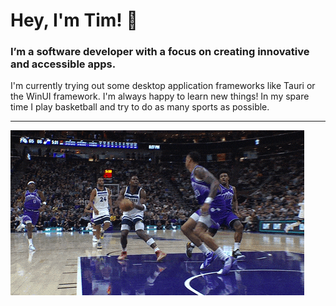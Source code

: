 # Hey, I'm Tim! 👋

### I’m a software developer with a focus on creating innovative and accessible apps. 

I'm currently trying out some desktop application frameworks like Tauri or the WinUI framework. I'm always happy to learn new things!
In my spare time I play basketball and try to do as many sports as possible.

---

<img src="./ant.gif" />
